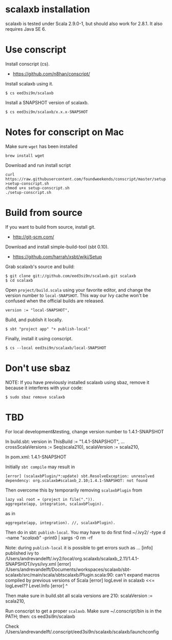 scalaxb installation
====================

scalaxb is tested under Scala 2.9.0-1, but should also work for 2.8.1.
It also requires Java SE 6.

Use conscript
=============

Install conscript (cs).

- https://github.com/n8han/conscript/

Install scalaxb using it.

    $ cs eed3si9n/scalaxb

Install a SNAPSHOT version of scalaxb.

    $ cs eed3si9n/scalaxb/x.x.x-SNAPSHOT


Notes for conscript on Mac
==========================

Make sure `wget` has been installed

    brew install wget

Download and run install script

    curl https://raw.githubusercontent.com/foundweekends/conscript/master/setup.sh >setup-conscript.sh
    chmod u+x setup-conscript.sh
    ./setup-conscript.sh


Build from source
=================================

If you want to build from source, install git.

- http://git-scm.com/

Download and install simple-build-tool (sbt 0.10).

- https://github.com/harrah/xsbt/wiki/Setup
  
Grab scalaxb's source and build:
   
    $ git clone git://github.com/eed3si9n/scalaxb.git scalaxb
    $ cd scalaxb

Open `project/build.scala` using your favorite editor, and change the version number to `local-SNAPSHOT`.
This way our Ivy cache won't be confused when the official builds are released.

    version := "local-SNAPSHOT",

Build, and publish it locally.

    $ sbt "project app" "+ publish-local"

Finally, install it using conscript.

    $ cs --local eed3si9n/scalaxb/local-SNAPSHOT


Don't use sbaz
==============

NOTE: If you have previously installed scalaxb using sbaz, remove it
because it interferes with your code:

    $ sudo sbaz remove scalaxb

TBD
===

For local development&testing, change version number to 1.4.1-SNAPSHOT

In build.sbt:
    version in ThisBuild := "1.4.1-SNAPSHOT",
    ...
    crossScalaVersions := Seq(scala210),
    scalaVersion := scala210,

In pom.xml:
  <version>1.4.1-SNAPSHOT</version>

Initially `sbt compile` may result in

    [error] (scalaxbPlugin/*:update) sbt.ResolveException: unresolved dependency: org.scalaxb#scalaxb_2.10;1.4.1-SNAPSHOT: not found

Then overcome this by temporarily removing `scalaxbPlugin` from

    lazy val root = (project in file(".")).
    aggregate(app, integration, scalaxbPlugin).

as in

    aggregate(app, integration). //, scalaxbPlugin).


Then do in sbt: `publish-local`.
You may have to do first
    find ~/.ivy2/ -type d -name "*scalaxb*" -print0 | xargs -0 rm -rf

Note: during `publish-local` it is possible to get errors such as
    ...
    [info] 	published ivy to /Users/andrevandelft/.ivy2/local/org.scalaxb/scalaxb_2.11/1.4.1-SNAPSHOT/ivys/ivy.xml
    [error] /Users/andrevandelft/Documents/workspaces/scalaxb/sbt-scalaxb/src/main/scala/sbtscalaxb/Plugin.scala:90: can't expand macros compiled by previous versions of Scala
    [error]     logLevel in scalaxb <<= logLevel?? Level.Info
    [error]                                              ^

Then make sure in build.sbt all scala versions are 210:
    scalaVersion := scala210,

Run conscript to get a proper `scalaxb`. Make sure ~/.conscript/bin is in the PATH; then:
    cs eed3si9n/scalaxb

Check
    /Users/andrevandelft/.conscript/eed3si9n/scalaxb/scalaxb/launchconfig
